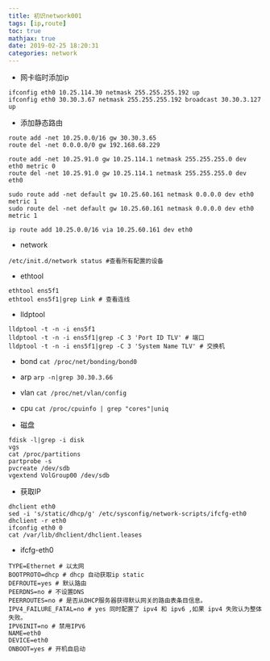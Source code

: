```yaml
---
title: 初识network001
tags: [ip,route]
toc: true
mathjax: true
date: 2019-02-25 18:20:31
categories: network
---
```


* 网卡临时添加ip
```
ifconfig eth0 10.25.114.30 netmask 255.255.255.192 up
ifconfig eth0 30.30.3.67 netmask 255.255.255.192 broadcast 30.30.3.127 up
```

* 添加静态路由
```
route add -net 10.25.0.0/16 gw 30.30.3.65
route del -net 0.0.0.0/0 gw 192.168.68.229

route add -net 10.25.91.0 gw 10.25.114.1 netmask 255.255.255.0 dev eth0 metric 0
route del -net 10.25.91.0 gw 10.25.114.1 netmask 255.255.255.0 dev eth0

sudo route add -net default gw 10.25.60.161 netmask 0.0.0.0 dev eth0 metric 1
sudo route del -net default gw 10.25.60.161 netmask 0.0.0.0 dev eth0 metric 1

ip route add 10.25.0.0/16 via 10.25.60.161 dev eth0
```

* network
```
/etc/init.d/network status #查看所有配置的设备
```

* ethtool   
```
ethtool ens5f1
ethtool ens5f1|grep Link # 查看连线
```

* lldptool  
```
lldptool -t -n -i ens5f1
lldptool -t -n -i ens5f1|grep -C 3 'Port ID TLV' # 端口
lldptool -t -n -i ens5f1|grep -C 3 'System Name TLV' # 交换机
```

* bond
`cat /proc/net/bonding/bond0`

* arp
`arp -n|grep 30.30.3.66`

* vlan
`cat /proc/net/vlan/config`

* cpu
`cat /proc/cpuinfo | grep "cores"|uniq`

* 磁盘
```
fdisk -l|grep -i disk
vgs
cat /proc/partitions
partprobe -s
pvcreate /dev/sdb
vgextend VolGroup00 /dev/sdb
```

* 获取IP
```
dhclient eth0
sed -i 's/static/dhcp/g' /etc/sysconfig/network-scripts/ifcfg-eth0
dhclient -r eth0
ifconfig eth0 0
cat /var/lib/dhclient/dhclient.leases
```

* ifcfg-eth0
```
TYPE=Ethernet # 以太网
BOOTPROTO=dhcp # dhcp 自动获取ip static
DEFROUTE=yes # 默认路由
PEERDNS=no # 不设置DNS
PEERROUTES=no # 是否从DHCP服务器获得默认网关的路由表条目信息。
IPV4_FAILURE_FATAL=no # yes 同时配置了 ipv4 和 ipv6 ,如果 ipv4 失败认为整体失败。
IPV6INIT=no # 禁用IPV6
NAME=eth0
DEVICE=eth0 
ONBOOT=yes # 开机自启动
```